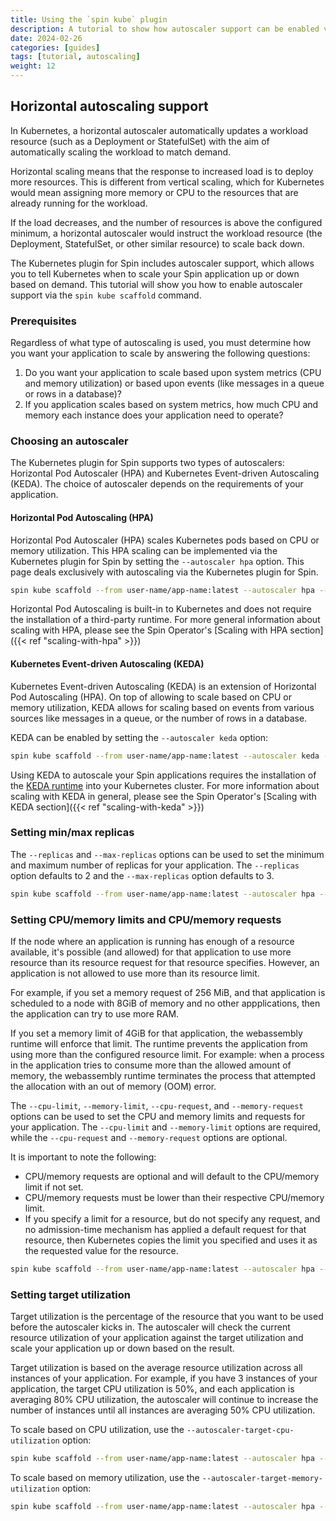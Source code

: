 ```yaml
---
title: Using the `spin kube` plugin
description: A tutorial to show how autoscaler support can be enabled via the spin kube command
date: 2024-02-26
categories: [guides]
tags: [tutorial, autoscaling]
weight: 12
---
```


## Horizontal autoscaling support

In Kubernetes, a horizontal autoscaler automatically updates a workload resource (such as a
Deployment or StatefulSet) with the aim of automatically scaling the workload to match demand.

Horizontal scaling means that the response to increased load is to deploy more resources. This is
different from vertical scaling, which for Kubernetes would mean assigning more memory or CPU to the
resources that are already running for the workload.

If the load decreases, and the number of resources is above the configured minimum, a horizontal
autoscaler would instruct the workload resource (the Deployment, StatefulSet, or other similar
resource) to scale back down.

The Kubernetes plugin for Spin includes autoscaler support, which allows you to tell Kubernetes when
to scale your Spin application up or down based on demand. This tutorial will show you how to enable
autoscaler support via the `spin kube scaffold` command.

### Prerequisites

Regardless of what type of autoscaling is used, you must determine how you want your application to
scale by answering the following questions:

1. Do you want your application to scale based upon system metrics (CPU and memory utilization) or
   based upon events (like messages in a queue or rows in a database)?
1. If you application scales based on system metrics, how much CPU and memory each instance does
   your application need to operate?

### Choosing an autoscaler

The Kubernetes plugin for Spin supports two types of autoscalers: Horizontal Pod Autoscaler (HPA)
and Kubernetes Event-driven Autoscaling (KEDA). The choice of autoscaler depends on the requirements
of your application.

#### Horizontal Pod Autoscaling (HPA)

Horizontal Pod Autoscaler (HPA) scales Kubernetes pods based on CPU or memory utilization. This HPA
scaling can be implemented via the Kubernetes plugin for Spin by setting the `--autoscaler hpa` option. This
page deals exclusively with autoscaling via the Kubernetes plugin for Spin.

```sh
spin kube scaffold --from user-name/app-name:latest --autoscaler hpa --cpu-limit 100m --memory-limit 128Mi
```

Horizontal Pod Autoscaling is built-in to Kubernetes and does not require the installation of a
third-party runtime. For more general information about scaling with HPA, please see the Spin
Operator's [Scaling with HPA section]({{< ref "scaling-with-hpa" >}})

#### Kubernetes Event-driven Autoscaling (KEDA)

Kubernetes Event-driven Autoscaling (KEDA) is an extension of Horizontal Pod Autoscaling (HPA). On
top of allowing to scale based on CPU or memory utilization, KEDA allows for scaling based on events
from various sources like messages in a queue, or the number of rows in a database.

KEDA can be enabled by setting the `--autoscaler keda` option:

```sh
spin kube scaffold --from user-name/app-name:latest --autoscaler keda --cpu-limit 100m --memory-limit 128Mi -replicas 1 --max-replicas 10
```

Using KEDA to autoscale your Spin applications requires the installation of the [KEDA
runtime](https://keda.sh/) into your Kubernetes cluster. For more information about scaling with
KEDA in general, please see the Spin Operator's [Scaling with KEDA
section]({{< ref "scaling-with-keda" >}})

### Setting min/max replicas

The `--replicas` and `--max-replicas` options can be used to set the minimum and maximum number of
replicas for your application. The `--replicas` option defaults to 2 and the `--max-replicas` option
defaults to 3.

```sh
spin kube scaffold --from user-name/app-name:latest --autoscaler hpa --cpu-limit 100m --memory-limit 128Mi -replicas 1 --max-replicas 10
```

### Setting CPU/memory limits and CPU/memory requests

If the node where an application is running has enough of a resource available, it's possible (and
allowed) for that application to use more resource than its resource request for that resource
specifies. However, an application is not allowed to use more than its resource limit.

For example, if you set a memory request of 256 MiB, and that application is scheduled to a node
with 8GiB of memory and no other appplications, then the application can try to use more RAM.

If you set a memory limit of 4GiB for that application, the webassembly runtime will enforce that
limit. The runtime prevents the application from using more than the configured resource limit. For
example: when a process in the application tries to consume more than the allowed amount of memory,
the webassembly runtime terminates the process that attempted the allocation with an out of memory
(OOM) error.

The `--cpu-limit`, `--memory-limit`, `--cpu-request`, and `--memory-request` options can be used to
set the CPU and memory limits and requests for your application. The `--cpu-limit` and
`--memory-limit` options are required, while the `--cpu-request` and `--memory-request` options are
optional.

It is important to note the following:

- CPU/memory requests are optional and will default to the CPU/memory limit if not set.
- CPU/memory requests must be lower than their respective CPU/memory limit.
- If you specify a limit for a resource, but do not specify any request, and no admission-time
  mechanism has applied a default request for that resource, then Kubernetes copies the limit you
  specified and uses it as the requested value for the resource.

```sh
spin kube scaffold --from user-name/app-name:latest --autoscaler hpa --cpu-limit 100m --memory-limit 128Mi --cpu-request 50m --memory-request 64Mi
```

### Setting target utilization

Target utilization is the percentage of the resource that you want to be used before the autoscaler
kicks in. The autoscaler will check the current resource utilization of your application against the
target utilization and scale your application up or down based on the result.

Target utilization is based on the average resource utilization across all instances of your
application. For example, if you have 3 instances of your application, the target CPU utilization is
50%, and each application is averaging 80% CPU utilization, the autoscaler will continue to increase
the number of instances until all instances are averaging 50% CPU utilization.

To scale based on CPU utilization, use the `--autoscaler-target-cpu-utilization` option:

```sh
spin kube scaffold --from user-name/app-name:latest --autoscaler hpa --cpu-limit 100m --memory-limit 128Mi --autoscaler-target-cpu-utilization 50
```

To scale based on memory utilization, use the `--autoscaler-target-memory-utilization` option:

```sh
spin kube scaffold --from user-name/app-name:latest --autoscaler hpa --cpu-limit 100m --memory-limit 128Mi --autoscaler-target-memory-utilization 50
```
